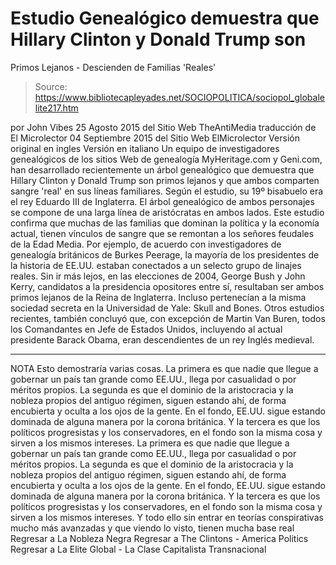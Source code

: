 # Estudio Genealógico demuestra que Hillary Clinton y Donald Trump son 
Primos Lejanos - Descienden de Familias 'Reales'

> Source: https://www.bibliotecapleyades.net/SOCIOPOLITICA/sociopol_globalelite217.htm

por John Vibes 25 Agosto 2015
del Sitio Web TheAntiMedia
traducción de El Microlector
04 Septiembre 2015
del Sitio Web ElMicrolector
Versión original en ingles
Versión en italiano
Un equipo de investigadores genealógicos de los sitios Web de genealogía MyHeritage.com y Geni.com, han desarrollado recientemente un árbol genealógico que demuestra que Hillary Clinton y Donald Trump son primos lejanos y que ambos comparten sangre 'real' en sus líneas familiares.
Según el estudio, su 19º bisabuelo era el rey Eduardo III de Inglaterra. El árbol genealógico de ambos personajes se compone de una larga línea de aristócratas en ambos lados.
Este estudio confirma que muchas de las familias que dominan la política y la economía actual, tienen vínculos de sangre que se remontan a los señores feudales de la Edad Media. Por ejemplo, de acuerdo con investigadores de genealogía británicos de Burkes Peerage, la mayoría de los presidentes de la historia de EE.UU. estaban conectados a un selecto grupo de linajes reales. Sin ir más lejos, en las elecciones de 2004, George Bush y John Kerry, candidatos a la presidencia opositores entre sí, resultaban ser ambos primos lejanos de la Reina de Inglaterra. Incluso pertenecían a la misma sociedad secreta en la Universidad de Yale: Skull and Bones.
Otros estudios recientes, también concluyó que, con excepción de Martin Van Buren, todos los Comandantes en Jefe de Estados Unidos, incluyendo al actual presidente Barack Obama, eran descendientes de un rey Inglés medieval.
***
NOTA
Esto demostraría varias cosas.
La primera es que nadie que llegue a gobernar un país tan grande como EE.UU., llega por casualidad o por méritos propios. La segunda es que el dominio de la aristocracia y la nobleza propios del antiguo régimen, siguen estando ahí, de forma encubierta y oculta a los ojos de la gente. En el fondo, EE.UU. sigue estando dominada de alguna manera por la corona británica. Y la tercera es que los políticos progresistas y los conservadores, en el fondo son la misma cosa y sirven a los mismos intereses.
La primera es que nadie que llegue a gobernar un país tan grande como EE.UU., llega por casualidad o por méritos propios.
La segunda es que el dominio de la aristocracia y la nobleza propios del antiguo régimen, siguen estando ahí, de forma encubierta y oculta a los ojos de la gente. En el fondo, EE.UU. sigue estando dominada de alguna manera por la corona británica.
Y la tercera es que los políticos progresistas y los conservadores, en el fondo son la misma cosa y sirven a los mismos intereses.
Y todo ello sin entrar en teorías conspirativas mucho más avanzadas y que viendo lo visto, tienen mucha base real
Regresar a La Nobleza Negra
Regresar a The Clintons - America Politics
Regresar a La Elite Global - La Clase Capitalista Transnacional
